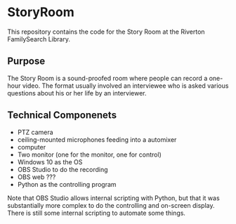 # StoryRoom

This repository contains the code for the Story Room at the Riverton FamilySearch Library.

## Purpose

The Story Room is a sound-proofed room where people can record a one-hour video. The format usually involved an interviewee who is asked various questions about his or her life by an interviewer.

## Technical Componenets

* PTZ camera
* ceiling-mounted microphones feeding into a automixer
* computer
* Two monitor (one for the monitor, one for control)
* Windows 10 as the OS
* OBS Studio to do the recording
* OBS web ???
* Python as the controlling program

Note that OBS Studio allows internal scripting with Python, but that it was substantially more complex to do the controlling and on-screen display. There is still some internal scripting to automate some things.
